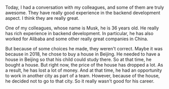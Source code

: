 Today, I had a conversation with my colleagues, and some of them are truly awesome. They have really good experience in the backend development aspect. I think they are really great.

One of my colleagues, whose name is Musk, he is 36 years old. He really has rich experience in backend development. In particular, he has also worked for Alibaba and some other really great companies in China.

But because of some choices he made, they weren't correct. Maybe it was because in 2018, he chose to buy a house in Beijing. He needed to have a house in Beijing so that his child could study there. So at that time, he bought a house. But right now, the price of the house has dropped a lot. As a result, he has lost a lot of money. And at that time, he had an opportunity to work in another city as part of a team. However, because of the house, he decided not to go to that city. So it really wasn't good for his career.